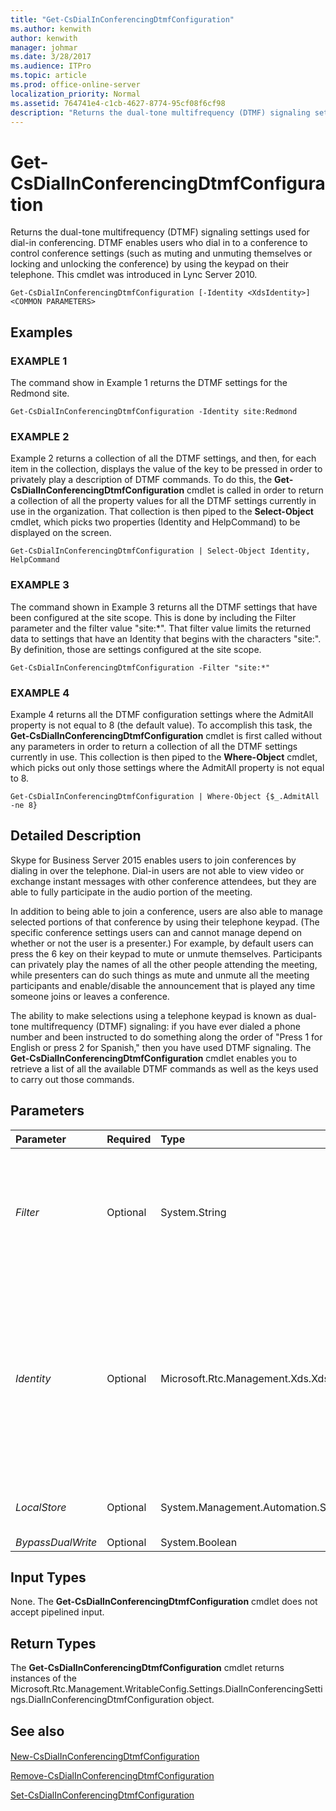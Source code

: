 ```yaml
---
title: "Get-CsDialInConferencingDtmfConfiguration"
ms.author: kenwith
author: kenwith
manager: johmar
ms.date: 3/28/2017
ms.audience: ITPro
ms.topic: article
ms.prod: office-online-server
localization_priority: Normal
ms.assetid: 764741e4-c1cb-4627-8774-95cf08f6cf98
description: "Returns the dual-tone multifrequency (DTMF) signaling settings used for dial-in conferencing. DTMF enables users who dial in to a conference to control conference settings (such as muting and unmuting themselves or locking and unlocking the conference) by using the keypad on their telephone. This cmdlet was introduced in Lync Server 2010."
---
```


# Get-CsDialInConferencingDtmfConfiguration
 
Returns the dual-tone multifrequency (DTMF) signaling settings used for dial-in conferencing. DTMF enables users who dial in to a conference to control conference settings (such as muting and unmuting themselves or locking and unlocking the conference) by using the keypad on their telephone. This cmdlet was introduced in Lync Server 2010.
  
```
Get-CsDialInConferencingDtmfConfiguration [-Identity <XdsIdentity>] <COMMON PARAMETERS>

```

## Examples

### EXAMPLE 1

The command show in Example 1 returns the DTMF settings for the Redmond site. 
  
```
Get-CsDialInConferencingDtmfConfiguration -Identity site:Redmond
```

### EXAMPLE 2

Example 2 returns a collection of all the DTMF settings, and then, for each item in the collection, displays the value of the key to be pressed in order to privately play a description of DTMF commands. To do this, the **Get-CsDialInConferencingDtmfConfiguration** cmdlet is called in order to return a collection of all the property values for all the DTMF settings currently in use in the organization. That collection is then piped to the **Select-Object** cmdlet, which picks two properties (Identity and HelpCommand) to be displayed on the screen.
  
```
Get-CsDialInConferencingDtmfConfiguration | Select-Object Identity, HelpCommand
```

### EXAMPLE 3

The command shown in Example 3 returns all the DTMF settings that have been configured at the site scope. This is done by including the Filter parameter and the filter value "site:\*". That filter value limits the returned data to settings that have an Identity that begins with the characters "site:". By definition, those are settings configured at the site scope.
  
```
Get-CsDialInConferencingDtmfConfiguration -Filter "site:*"
```

### EXAMPLE 4

Example 4 returns all the DTMF configuration settings where the AdmitAll property is not equal to 8 (the default value). To accomplish this task, the **Get-CsDialInConferencingDtmfConfiguration** cmdlet is first called without any parameters in order to return a collection of all the DTMF settings currently in use. This collection is then piped to the **Where-Object** cmdlet, which picks out only those settings where the AdmitAll property is not equal to 8.
  
```
Get-CsDialInConferencingDtmfConfiguration | Where-Object {$_.AdmitAll -ne 8}
```

## Detailed Description

Skype for Business Server 2015 enables users to join conferences by dialing in over the telephone. Dial-in users are not able to view video or exchange instant messages with other conference attendees, but they are able to fully participate in the audio portion of the meeting.
  
In addition to being able to join a conference, users are also able to manage selected portions of that conference by using their telephone keypad. (The specific conference settings users can and cannot manage depend on whether or not the user is a presenter.) For example, by default users can press the 6 key on their keypad to mute or unmute themselves. Participants can privately play the names of all the other people attending the meeting, while presenters can do such things as mute and unmute all the meeting participants and enable/disable the announcement that is played any time someone joins or leaves a conference.
  
The ability to make selections using a telephone keypad is known as dual-tone multifrequency (DTMF) signaling: if you have ever dialed a phone number and been instructed to do something along the order of "Press 1 for English or press 2 for Spanish," then you have used DTMF signaling. The **Get-CsDialInConferencingDtmfConfiguration** cmdlet enables you to retrieve a list of all the available DTMF commands as well as the keys used to carry out those commands.
  
## Parameters

|**Parameter**|**Required**|**Type**|**Description**|
|:-----|:-----|:-----|:-----|
| _Filter_ <br/> |Optional  <br/> |System.String  <br/> |Enables you to use wildcard characters in order to return a collection (or collections) of DTMF configuration settings. To return a collection of all the settings configured at the site scope, use this syntax:  `-Filter site:*`. To return a collection of all the settings that have the string value "EMEA" somewhere in their Identity (the only property you can filter for), use this syntax:  `-Filter *EMEA*.` <br/> |
| _Identity_ <br/> |Optional  <br/> |Microsoft.Rtc.Management.Xds.XdsIdentity  <br/> |Indicates the unique identifier for the collection of DTMF settings you want to return. To refer to the global settings, use this syntax:  `-Identity global`. To refer to a collection configured at the site scope, use syntax similar to this:  `-Identity site:Redmond`. Note that you cannot use wildcards when specifying an Identity. If you need to use wildcards, then use the Filter parameter instead.  <br/> If this parameter is not specified, then the **Get-CsDialInConferencingDtmfConfiguration** cmdlet returns a collection of all the DTMF configuration settings in use in the organization. <br/> |
| _LocalStore_ <br/> |Optional  <br/> |System.Management.Automation.SwitchParameter  <br/> |Retrieves the DTMF configuration data from the local replica of the Central Management store rather than from the Central Management store itself.  <br/> |
| _BypassDualWrite_ <br/> |Optional  <br/> |System.Boolean  <br/> |PARAMVALUE: $true | $false  <br/> |
   
## Input Types

None. The **Get-CsDialInConferencingDtmfConfiguration** cmdlet does not accept pipelined input.
  
## Return Types

The **Get-CsDialInConferencingDtmfConfiguration** cmdlet returns instances of the Microsoft.Rtc.Management.WritableConfig.Settings.DialInConferencingSettings.DialInConferencingDtmfConfiguration object.
  
## See also

#### 

[New-CsDialInConferencingDtmfConfiguration](new-csdialinconferencingdtmfconfiguration.md)
  
[Remove-CsDialInConferencingDtmfConfiguration](remove-csdialinconferencingdtmfconfiguration.md)
  
[Set-CsDialInConferencingDtmfConfiguration](set-csdialinconferencingdtmfconfiguration.md)

